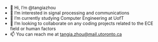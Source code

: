 - 👋 Hi, I’m @tangiazhou
- 👀 I’m interested in signal processing and communications
- 🌱 I’m currently studying Computer Engineering at UofT
- 💞️ I’m looking to collaborate on any coding projects related to the ECE field or human factors
- 📫 You can reach me at tangia.zhou@mail.utoronto.ca

<!---
tangiazhou/tangiazhou is a ✨ special ✨ repository because its `README.md` (this file) appears on your GitHub profile.
You can click the Preview link to take a look at your changes.
--->
